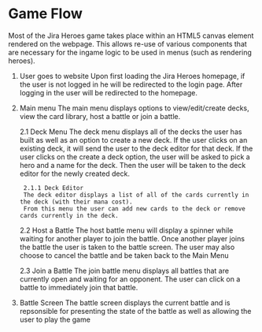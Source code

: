 Game Flow
=========

Most of the Jira Heroes game takes place within an HTML5 canvas element rendered on the webpage.  This allows re-use of various components that are necessary
for the ingame logic to be used in menus (such as rendering heroes).

1. User goes to website
Upon first loading the Jira Heroes homepage, if the user is not logged in he will be redirected to the login page.
After logging in the user will be redirected to the homepage.

2. Main menu
The main menu displays options to view/edit/create decks, view the card library, host a battle or join a battle.

	2.1 Deck Menu
	The deck menu displays all of the decks the user has built as well as an option to create a new deck.
	If the user clicks on an existing deck, it will send the user to the deck editor for that deck.
	If the user clicks on the create a deck option, the user will be asked to pick a hero and a name for the deck.
		Then the user will be taken to the deck editor for the newly created deck.

		2.1.1 Deck Editor
		The deck editor displays a list of all of the cards currently in the deck (with their mana cost).
		From this menu the user can add new cards to the deck or remove cards currently in the deck.

	2.2 Host a Battle
	The host battle menu will display a spinner while waiting for another player to join the battle.
	Once another player joins the battle the user is taken to the battle screen.
	The user may also choose to cancel the battle and be taken back to the Main Menu

	2.3 Join a Battle
	The join battle menu displays all battles that are currently open and waiting for an opponent.
	The user can click on a battle to immediately join that battle.

3. Battle Screen
The battle screen displays the current battle and is repsonsible for presenting the state of the battle
as well as allowing the user to play the game
